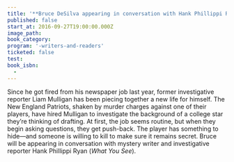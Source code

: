 ```yaml
---
title: '**Bruce DeSilva appearing in conversation with Hank Phillippi Ryan**,  *The Dread Line*'
published: false
start_at: 2016-09-27T19:00:00.000Z
image_path:
book_category:
program: '-writers-and-readers'
ticketed: false
test:
book_isbn:
  -
---
```



Since he got fired from his newspaper job last year, former investigative reporter Liam Mulligan has been piecing together a new life for himself. The New England Patriots, shaken by murder charges against one of their players, have hired Mulligan to investigate the background of a college star they’re thinking of drafting. At first, the job seems routine, but when they begin asking questions, they get push-back. The player has something to hide—and someone is willing to kill to make sure it remains secret. Bruce will be appearing in conversation with mystery writer and investigative reporter Hank Phillippi Ryan (*What You See*).